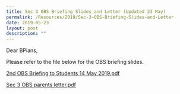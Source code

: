 ```yaml
---
title: Sec 3 OBS Briefing Slides and Letter (Updated 23 May)
permalink: /Resources/2019/Sec-3-OBS-Briefing-Slides-and-Letter
date: 2019-05-23
layout: post
description: ""
---
```

Dear BPians,

  

Please refer to the file below for the OBS briefing slides.

  

[2nd OBS Briefing to Students 14 May 2019.pdf](https://www-bpghs-moe-edu-sg-admin.cwp.sg/qql/slot/u148/BPGHS%202019/Announcements%20&%20Updates/Sec%203%20OBS%20Briefing%20Slides/2nd%20OBS%20Briefing%20to%20Students%2014%20May%202019.pdf)

[Sec 3 OBS parents letter.pdf](https://www-bpghs-moe-edu-sg-admin.cwp.sg/qql/slot/u148/BPGHS%202019/Announcements%20&%20Updates/Sec%203%20OBS%20Briefing%20Slides/Sec%203%20OBS%20parents%20letter.pdf)
